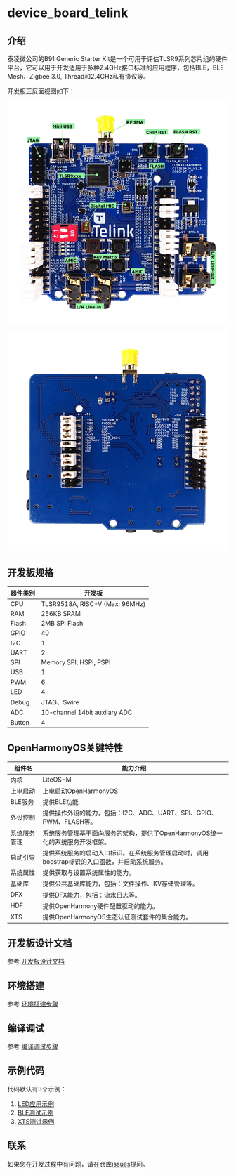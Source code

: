 # device_board_telink

## 介绍

泰凌微公司的B91 Generic Starter Kit是一个可用于评估TLSR9系列芯片组的硬件平台，它可以用于开发适用于多种2.4GHz接口标准的应用程序，包括BLE，BLE Mesh、Zigbee 3.0, Thread和2.4GHz私有协议等。

开发板正反面视图如下：

![开发板正面视图](image/TLSR9518ADK80D_Top_View.png)

![开发板背面视图](image/TLSR9518ADK80D_Bottom_View.png)

## 开发板规格


| 器件类别	 |              开发板              |
| ---------- | -------------------------------- |
| CPU	      | TLSR9518A, RISC-V (Max: 96MHz) |
| RAM	      | 256KB SRAM                       |
| Flash	      | 2MB SPI Flash                    |
| GPIO	      | 40                             |
| I2C	      | 1                               |
| UART       | 2                                |
| SPI	      | Memory SPI, HSPI, PSPI       |
| USB	      | 1                            |
| PWM	      | 6                             |
| LED	      | 4                                |
| Debug 	    | JTAG、Swire               |
| ADC	      | 10-channel 14bit auxilary ADC |
| Button	| 4 |

## OpenHarmonyOS关键特性


| 组件名       | 能力介绍                                                                                       |
| -------------- | ------------------------------------------------------------------------------------------------ |
| 内核         | LiteOS-M                                                                                        |
| 上电启动     | 上电启动OpenHarmonyOS                                                                          |
| BLE服务      | 提供BLE功能                                          |
| 外设控制     | 提供操作外设的能力，包括：I2C、ADC、UART、SPI、GPIO、PWM、FLASH等。                      |
| 系统服务管理 | 系统服务管理基于面向服务的架构，提供了OpenHarmonyOS统一化的系统服务开发框架。                  |
| 启动引导     | 提供系统服务的启动入口标识。在系统服务管理启动时，调用boostrap标识的入口函数，并启动系统服务。 |
| 系统属性     | 提供获取与设置系统属性的能力。                                                                   |
| 基础库       | 提供公共基础库能力，包括：文件操作、KV存储管理等。                                                      |
| DFX          | 提供DFX能力，包括：流水日志等。                                                     |
| HDF	       | 提供OpenHarmony硬件配置驱动的能力。                                                         |
| XTS          | 提供OpenHarmonyOS生态认证测试套件的集合能力。                                                    |

## 开发板设计文档

参考 [开发板设计文档](http://wiki.telink-semi.cn/doc/hw/B91_DevelopmentBoard_TLSR9518ADK80D.zip)

## 环境搭建

参考 [环境搭建步骤](https://gitee.com/openharmony-sig/device_soc_telink/blob/master/README.md)


## 编译调试

参考 [编译调试步骤](https://gitee.com/openharmony-sig/device_soc_telink/blob/master/README.md)


## 示例代码

代码默认有3个示例：
1. [LED应用示例](https://gitee.com/openharmony-sig/vendor_telink/tree/master/b91_devkit_led_demo)
2. [BLE测试示例](https://gitee.com/openharmony-sig/vendor_telink/tree/master/b91_devkit_ble_demo)
2. [XTS测试示例](https://gitee.com/openharmony-sig/vendor_telink/tree/master/b91_devkit_xts_demo)

## 联系

如果您在开发过程中有问题，请在仓库[issues](https://gitee.com/openharmony-sig/device_board_telink/issues)提问。
